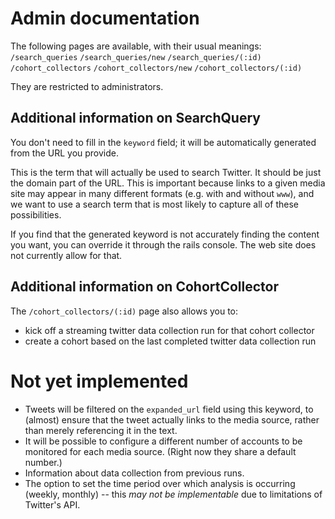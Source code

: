 # Admin documentation

The following pages are available, with their usual meanings:
`/search_queries`
`/search_queries/new`
`/search_queries/(:id)`
`/cohort_collectors`
`/cohort_collectors/new`
`/cohort_collectors/(:id)`

They are restricted to administrators.

## Additional information on SearchQuery

You don't need to fill in the `keyword` field; it will be automatically
generated from the URL you provide.

This is the term that will actually be used to search Twitter. It should be just
the domain part of the URL. This is important because links to a given media
site may appear in many different formats (e.g. with and without `www`), and we
want to use a search term that is most likely to capture all of these
possibilities.

If you find that the generated keyword is not accurately finding the content you
want, you can override it through the rails console. The web site does not
currently allow for that.

## Additional information on CohortCollector

The `/cohort_collectors/(:id)` page also allows you to:
* kick off a streaming twitter data collection run for that cohort collector
* create a cohort based on the last completed twitter data collection run

# Not yet implemented
* Tweets will be filtered on the `expanded_url` field using this keyword, to (almost) ensure that the tweet actually links to the media source, rather than merely referencing it in the text.
* It will be possible to configure a different number of accounts to be monitored for each media source. (Right now they share a default number.)
* Information about data collection from previous runs.
* The option to set the time period over which analysis is occurring (weekly, monthly) -- this _may not be implementable_ due to limitations of Twitter's API.
